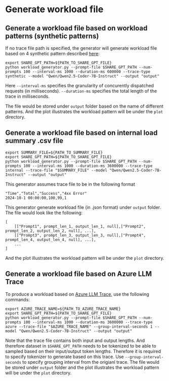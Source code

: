 # Generate workload file

## Generate a workload file based on workload patterns (synthetic patterns)
If no trace file path is specified, the generator will generate workload file based on 4 synthetic pattern described [here](https://github.com/aibrix/aibrix/blob/main/benchmarks/autoscaling/bench_workload_generator.py):

```
export SHARE_GPT_PATH=${PATH_TO_SHARE_GPT_FILE}
python workload_generator.py --prompt-file $SHARE_GPT_PATH --num-prompts 100 --interval-ms 1000 --duration-ms 600000 --trace-type synthetic --model "Qwen/Qwen2.5-Coder-7B-Instruct" --output "output" 
```
Here ```--interval-ms``` specifies the granularity of concurently dispatched requests (in milliseconds). ```--duration-ms``` specifies the total length of the trace in milliseconds. 

The file would be stored under ```output``` folder based on the name of different patterns. And the plot illustrates the workload pattern will be under the ```plot``` directory. 


## Generate a workload file based on internal load summary .csv file
```
export SUMMARY_FILE=${PATH_TO_SUMMARY_FILE}
export SHARE_GPT_PATH=${PATH_TO_SHARE_GPT_FILE}
python workload_generator.py --prompt-file $SHARE_GPT_PATH --num-prompts 100 --interval-ms 1000 --duration-ms 3600000 --trace-type internal --trace-file "$SUMMARY_FILE" --model "Qwen/Qwen2.5-Coder-7B-Instruct" --output "output" 
```

This generator assumes trace file to be in the following format
```
"Time","Total","Success","4xx Error"
2024-10-1 00:00:00,100,99,1
```

This generator generate workload file (in .json format) under ```output``` folder. The file would look like the following:
```
[
    [["Prompt1", prompt_len_1, output_len_1, null],["Prompt2", prompt_len_2, output_len_2, null], ...],
    [["Prompt3", prompt_len_3, output_len_3, null],["Prompt4", prompt_len_4, output_len_4, null], ...],
    ...
]

```
And the plot illustrates the workload pattern will be under the ```plot``` directory. 


## Generate a workload file based on Azure LLM Trace

To produce a workload based on [Azure LLM Trace](https://github.com/Azure/AzurePublicDataset/tree/master/data), use the following commands:

```
export AZURE_TRACE_NAME=${PATH_TO_AZURE_TRACE_NAME}
export SHARE_GPT_PATH=${PATH_TO_SHARE_GPT_FILE}
python workload_generator.py --prompt-file $SHARE_GPT_PATH --num-prompts 100 --interval-ms 1000 --duration-ms 3600000 --trace-type azure --trace-file "$AZURE_TRACE_NAME" --group-interval-seconds 1 --model "Qwen/Qwen2.5-Coder-7B-Instruct" --output "output" 
```

Note that the trace file contains both input and output lengths. And therefore dataset in ```$SHARE_GPT_PATH``` needs to be tokenized to be able to sampled based on their input/output token lengths. Therefore it is required to specify tokenizer to generate based on this trace. Use ```--group-interval-seconds``` to specify grouping interval from the origianl trace. The file would be stored under ```output``` folder and the plot illustrates the workload pattern will be under the ```plot``` directory. 